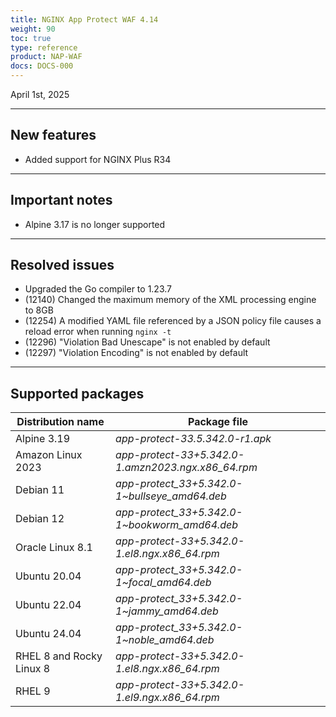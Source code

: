 ```yaml
---
title: NGINX App Protect WAF 4.14
weight: 90
toc: true
type: reference
product: NAP-WAF
docs: DOCS-000
---
```


April 1st, 2025

---

## New features

- Added support for NGINX Plus R34

---

## Important notes

- Alpine 3.17 is no longer supported

---

## Resolved issues

- Upgraded the Go compiler to 1.23.7
- (12140) Changed the maximum memory of the XML processing engine to 8GB
- (12254) A modified YAML file referenced by a JSON policy file causes a reload error when running `nginx -t`
- (12296) "Violation Bad Unescape" is not enabled by default
- (12297) "Violation Encoding" is not enabled by default

---

## Supported packages

| Distribution name        | Package file                                       |
|--------------------------|----------------------------------------------------|
| Alpine 3.19              | _app-protect-33.5.342.0-r1.apk_                    |
| Amazon Linux 2023        | _app-protect-33+5.342.0-1.amzn2023.ngx.x86_64.rpm_ |
| Debian 11                | _app-protect_33+5.342.0-1\~bullseye_amd64.deb_     |
| Debian 12                | _app-protect_33+5.342.0-1\~bookworm_amd64.deb_     |
| Oracle Linux 8.1         | _app-protect-33+5.342.0-1.el8.ngx.x86_64.rpm_      |
| Ubuntu 20.04             | _app-protect_33+5.342.0-1\~focal_amd64.deb_        |
| Ubuntu 22.04             | _app-protect_33+5.342.0-1\~jammy_amd64.deb_        |
| Ubuntu 24.04             | _app-protect_33+5.342.0-1\~noble_amd64.deb_        |
| RHEL 8 and Rocky Linux 8 | _app-protect-33+5.342.0-1.el8.ngx.x86_64.rpm_      |
| RHEL 9                   | _app-protect-33+5.342.0-1.el9.ngx.x86_64.rpm_      |
